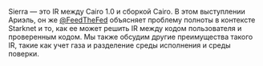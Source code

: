 Sierra — это IR между Cairo 1.0 и сборкой Cairo. В этом выступлении Ариэль, он же [@FeedTheFed](https://twitter.com/FeedTheFed) объясняет проблему полноты в контексте Starknet и то, как ее может решить IR между кодом пользователя и проверенным кодом. Мы также обсудим другие преимущества такого IR, такие как учет газа и разделение среды исполнения и среды поверки.